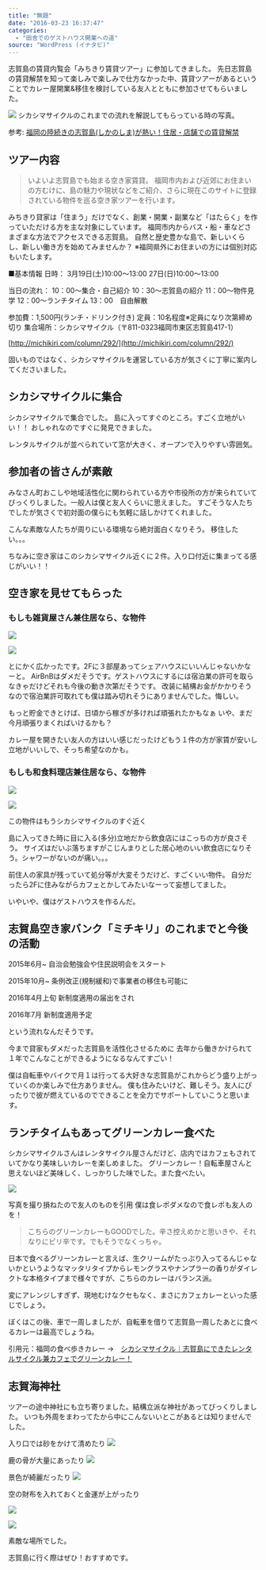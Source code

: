 ```yaml
---
title: "無題"
date: "2016-03-23 16:37:47"
categories:
  - "田舎でのゲストハウス開業への道"
source: "WordPress (イナタビ)"
---
```


志賀島の賃貸内覧会「みちきり賃貸ツアー」に参加してきました。
先日志賀島の賃貸解禁を知って楽しみで楽しみで仕方なかった中、賃貸ツアーがあるということでカレー屋開業&移住を検討している友人とともに参加させてもらいました。

![](https://masayamuko.com/wp/wp-content/uploads/2016/03/写真-2016-03-19-11-34-26.jpg)
シカシマサイクルのこれまでの流れを解説してもらっている時の写真。

参考: [福岡の陸続きの志賀島(しかのしま)が熱い！住居・店舗での賃貸解禁](https://masayamuko.com/shikano-shima/)

## ツアー内容

> いよいよ志賀島でも始まる空き家賃貸。
福岡市内および近郊にお住まいの方むけに、島の魅力や現状などをご紹介、さらに現在このサイトに登録されている物件を巡る空き家ツアーを行います。

みちきり貸家は「住まう」だけでなく、創業・開業・副業など「はたらく」を作っていただける方を主な対象にしています。
福岡市内からバス・船・車などさまざまな方法でアクセスできる志賀島。
自然と歴史豊かな島で、新しいくらし、新しい働き方を始めてみませんか？
※福岡県外にお住まいの方には個別対応もいたします。

■基本情報
日時：
3月19日(土)10:00～13:00
27日(日)10:00～13:00

当日の流れ：
10：00～集合・自己紹介
10：30～志賀島の紹介
11：00～物件見学
12：00～ランチタイム
13：00　自由解散

参加費：1,500円(ランチ・ドリンク付き)
定員：10名程度※定員になり次第締め切り
集合場所：シカシマサイクル（〒811-0323福岡市東区志賀島417-1）

[http://michikiri.com/column/292/](http://michikiri.com/column/292/)

固いものではなく、シカシマサイクルを運営している方が気さくに丁寧に案内してくださいました。

## シカシマサイクルに集合

シカシマサイクルで集合でした。
島に入ってすぐのところ。すごく立地がいい！！
おしゃれなのですぐに発見できました。

レンタルサイクルが並べられていて窓が大きく、オープンで入りやすい雰囲気。

## 参加者の皆さんが素敵

みなさん町おこしや地域活性化に関わられている方や市役所の方が来られていてびっくりしました。一般人は僕と友人くらいに思えました。
すごそうな人たちでしたが気さくで初対面の僕らにも気軽に話しかけてくれました。

こんな素敵な人たちが周りにいる環境なら絶対面白くなりそう。
移住したい。。。

ちなみに空き家はこのシカシマサイクル近くに２件。入り口付近に集まってる感じがいい！！

## 空き家を見せてもらった

### もしも雑貨屋さん兼住居なら、な物件

![](https://masayamuko.com/wp/wp-content/uploads/2016/03/001-pirth-1000x392.jpg)

![](https://masayamuko.com/wp/wp-content/uploads/2016/03/001-madori-1.jpg)

とにかく広かったです。2Fに３部屋あってシェアハウスにいいんじゃないかなーと。
AirBnBはダメだそうです。ゲストハウスにするには宿泊業の許可を取らなきゃだけどそれも今後の動き次第だそうです。
改装に結構お金がかかりそうなので宿泊業許可取れても僕は踏み切れそうにありませんでした。悔しい。

もっと貯金できとけば、日頃から稼ぎが多ければ頑張れたかもなぁ
いや、まだ今月頑張りまくればいけるかも？

カレー屋を開きたい友人の方はいい感じだったけどもう１件の方が家賃が安いし立地がいいしで、そっち希望なのかも。
### もしも和食料理店兼住居なら、な物件

![](https://masayamuko.com/wp/wp-content/uploads/2016/03/002-pirth-1000x392.jpg)

![](https://masayamuko.com/wp/wp-content/uploads/2016/03/002-madori-1-1.jpg)

この物件はもうシカシマサイクルのすぐ近く

島に入ってきた時に目に入る(多分)立地だから飲食店にはこっちの方が良さそう。
サイズはだいぶ落ちますがこじんまりとした居心地のいい飲食店になりそう。シャワーがないのが痛い。。。

前住人の家具が残っていて処分等が大変そうだけど、すごくいい物件。
自分だったら2Fに住みながらカフェとかしてみたいなーって妄想してました。

いやいや、僕はゲストハウスを作るんだ。

## 志賀島空き家バンク「ミチキリ」のこれまでと今後の活動

2015年6月~
自治会勉強会や住民説明会をスタート

2015年10月~
条例改正(規制緩和)で事業者の移住も可能に

2016年4月上旬
新制度適用の届出をされ

2016年7月
新制度適用予定

という流れなんだそうです。

今まで貸家もダメだった志賀島を活性化させるために
去年から働きかけられて１年でこんなことができるようになるなんてすごい！

僕は自転車やバイクで月１は行ってる大好きな志賀島がこれからどう盛り上がっていくのか楽しみで仕方ありません。
僕も住みたいけど、難しそう。友人にぴったりで彼が燃えているのでできることを全力でサポートしていこうと思います。

## ランチタイムもあってグリーンカレー食べた

シカシマサイクルさんはレンタサイクル屋さんだけど、店内ではカフェもされていてかなり美味しいカレーを楽しめました。
グリーンカレー！自転車屋さんと思えないほど美味しく、しっかりした味でした。また食べたい。

![](https://masayamuko.com/wp/wp-content/uploads/2016/03/kashi.jpg)

写真を撮り損ねたので友人のものを引用
僕は食レポダメなので食レポも友人のを！

> こちらのグリーンカレーもGOODでした。辛さ控えめかと思いきや、それなりにピリ辛です。でもそうでなくっちゃ。

日本で食べるグリーンカレーと言えば、生クリームがたっぷり入ってるんじゃないかというようなマッタリタイプからレモングラスやナンプラーの香りがダイレクトな本格タイプまで様々ですが、こちらのカレーはバランス派。

変にアレンジしすぎず、現地むけなクセもなく、まさにカフェカレーといった感じでしょう。

ぼくはこの後、車で一周しましたが、自転車を借りて志賀島一周したあとに食べるカレーは最高でしょうね。

引用元：福岡の食べ歩きカレー
→　[シカシマサイクル｜志賀島にできたレンタルサイクル兼カフェでグリーンカレー！](http://fukuoka-curry.secret.jp/2016/03/22/%E3%82%B7%E3%82%AB%E3%82%B7%E3%83%9E%E3%82%B5%E3%82%A4%E3%82%AF%E3%83%AB%EF%BD%9C%E5%BF%97%E8%B3%80%E5%B3%B6%E3%81%AB%E3%81%A7%E3%81%8D%E3%81%9F%E3%83%AC%E3%83%B3%E3%82%BF%E3%83%AB%E3%82%B5%E3%82%A4/)

## 志賀海神社

ツアーの途中神社にも立ち寄りました。結構立派な神社があってびっくりしました。
いつも外周をまわってたから中にこんないいとこがあるとは知りませんでした。

入り口では砂をかけて清めたり
![](https://masayamuko.com/wp/wp-content/uploads/2016/03/写真-2016-03-19-10-44-05.jpg)

鹿の骨が大量にあったり
![](https://masayamuko.com/wp/wp-content/uploads/2016/03/写真-2016-03-19-10-51-37.jpg)

景色が綺麗だったり
![](https://masayamuko.com/wp/wp-content/uploads/2016/03/写真-2016-03-19-10-53-35.jpg)

空の財布を入れておくと金運が上がったり

![](https://masayamuko.com/wp/wp-content/uploads/2016/03/写真-2016-03-19-10-47-52.jpg)

![](https://masayamuko.com/wp/wp-content/uploads/2016/03/写真-2016-03-19-10-47-48.jpg)

素敵な場所でした。

志賀島に行く際はぜひ！おすすめです。